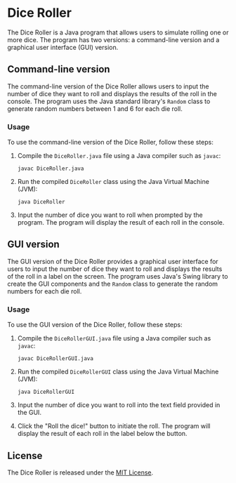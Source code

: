 # Dice Roller

The Dice Roller is a Java program that allows users to simulate rolling one or more dice. The program has two versions: a command-line version and a graphical user interface (GUI) version.

## Command-line version

The command-line version of the Dice Roller allows users to input the number of dice they want to roll and displays the results of the roll in the console. The program uses the Java standard library's `Random` class to generate random numbers between 1 and 6 for each die roll.

### Usage

To use the command-line version of the Dice Roller, follow these steps:

1. Compile the `DiceRoller.java` file using a Java compiler such as `javac`:

   ```
   javac DiceRoller.java
   ```

2. Run the compiled `DiceRoller` class using the Java Virtual Machine (JVM):

   ```
   java DiceRoller
   ```

3. Input the number of dice you want to roll when prompted by the program. The program will display the result of each roll in the console.

## GUI version

The GUI version of the Dice Roller provides a graphical user interface for users to input the number of dice they want to roll and displays the results of the roll in a label on the screen. The program uses Java's Swing library to create the GUI components and the `Random` class to generate the random numbers for each die roll.

### Usage

To use the GUI version of the Dice Roller, follow these steps:

1. Compile the `DiceRollerGUI.java` file using a Java compiler such as `javac`:

   ```
   javac DiceRollerGUI.java
   ```

2. Run the compiled `DiceRollerGUI` class using the Java Virtual Machine (JVM):

   ```
   java DiceRollerGUI
   ```

3. Input the number of dice you want to roll into the text field provided in the GUI.

4. Click the "Roll the dice!" button to initiate the roll. The program will display the result of each roll in the label below the button.

## License

The Dice Roller is released under the [MIT License](https://opensource.org/licenses/MIT).
